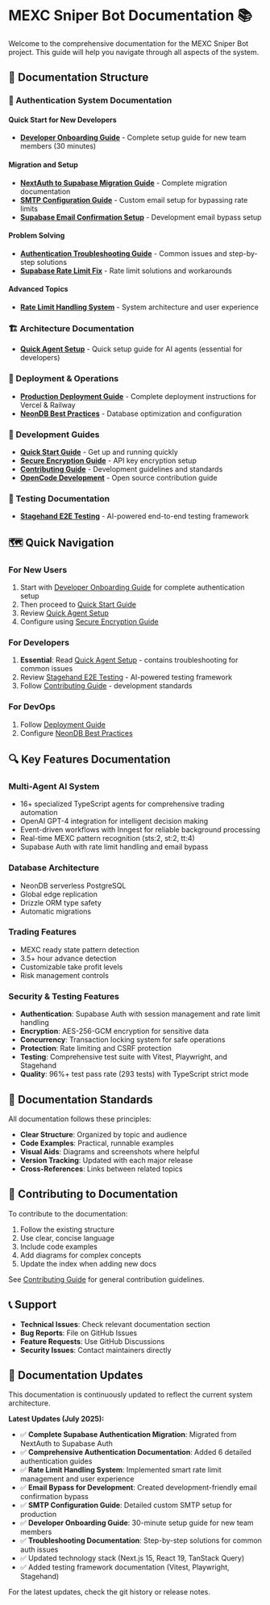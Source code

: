 # MEXC Sniper Bot Documentation 📚

Welcome to the comprehensive documentation for the MEXC Sniper Bot project. This guide will help you navigate through all aspects of the system.

## 📖 Documentation Structure

### 🔐 Authentication System Documentation

#### Quick Start for New Developers
- **[Developer Onboarding Guide](DEVELOPER_AUTH_ONBOARDING_GUIDE.md)** - Complete setup guide for new team members (30 minutes)

#### Migration and Setup
- **[NextAuth to Supabase Migration Guide](NEXTAUTH_TO_SUPABASE_MIGRATION_GUIDE.md)** - Complete migration documentation
- **[SMTP Configuration Guide](SMTP_CONFIGURATION_GUIDE.md)** - Custom email setup for bypassing rate limits
- **[Supabase Email Confirmation Setup](SUPABASE_EMAIL_CONFIRMATION_SETUP.md)** - Development email bypass setup

#### Problem Solving
- **[Authentication Troubleshooting Guide](AUTH_TROUBLESHOOTING_GUIDE.md)** - Common issues and step-by-step solutions
- **[Supabase Rate Limit Fix](SUPABASE_AUTH_RATE_LIMIT_FIX.md)** - Rate limit solutions and workarounds

#### Advanced Topics
- **[Rate Limit Handling System](RATE_LIMIT_HANDLING_SYSTEM.md)** - System architecture and user experience

### 🏗️ Architecture Documentation
- [**Quick Agent Setup**](architecture/AGENTS.md) - Quick setup guide for AI agents (essential for developers)

### 🚀 Deployment & Operations
- [**Production Deployment Guide**](deployment/DEPLOYMENT.md) - Complete deployment instructions for Vercel & Railway
- [**NeonDB Best Practices**](deployment/neon-best-practices.md) - Database optimization and configuration

### 📘 Development Guides
- [**Quick Start Guide**](guides/QUICKSTART.md) - Get up and running quickly
- [**Secure Encryption Guide**](guides/SECURE_ENCRYPTION_QUICKSTART.md) - API key encryption setup
- [**Contributing Guide**](development/CONTRIBUTING.md) - Development guidelines and standards
- [**OpenCode Development**](development/OpenCode.md) - Open source contribution guide

### 🧪 Testing Documentation
- [**Stagehand E2E Testing**](testing/STAGEHAND_E2E_TESTING.md) - AI-powered end-to-end testing framework


## 🗺️ Quick Navigation

### For New Users
1. Start with [Developer Onboarding Guide](DEVELOPER_AUTH_ONBOARDING_GUIDE.md) for complete authentication setup
2. Then proceed to [Quick Start Guide](guides/QUICKSTART.md)
3. Review [Quick Agent Setup](architecture/AGENTS.md)
4. Configure using [Secure Encryption Guide](guides/SECURE_ENCRYPTION_QUICKSTART.md)

### For Developers
1. **Essential**: Read [Quick Agent Setup](architecture/AGENTS.md) - contains troubleshooting for common issues
2. Review [Stagehand E2E Testing](testing/STAGEHAND_E2E_TESTING.md) - AI-powered testing framework
3. Follow [Contributing Guide](development/CONTRIBUTING.md) - development standards

### For DevOps
1. Follow [Deployment Guide](deployment/DEPLOYMENT.md)
2. Configure [NeonDB Best Practices](deployment/neon-best-practices.md)

## 🔍 Key Features Documentation

### Multi-Agent AI System
- 16+ specialized TypeScript agents for comprehensive trading automation
- OpenAI GPT-4 integration for intelligent decision making
- Event-driven workflows with Inngest for reliable background processing
- Real-time MEXC pattern recognition (sts:2, st:2, tt:4)
- Supabase Auth with rate limit handling and email bypass

### Database Architecture
- NeonDB serverless PostgreSQL
- Global edge replication
- Drizzle ORM type safety
- Automatic migrations

### Trading Features
- MEXC ready state pattern detection
- 3.5+ hour advance detection
- Customizable take profit levels
- Risk management controls

### Security & Testing Features
- **Authentication**: Supabase Auth with session management and rate limit handling
- **Encryption**: AES-256-GCM encryption for sensitive data
- **Concurrency**: Transaction locking system for safe operations
- **Protection**: Rate limiting and CSRF protection
- **Testing**: Comprehensive test suite with Vitest, Playwright, and Stagehand
- **Quality**: 96%+ test pass rate (293 tests) with TypeScript strict mode

## 📝 Documentation Standards

All documentation follows these principles:
- **Clear Structure**: Organized by topic and audience
- **Code Examples**: Practical, runnable examples
- **Visual Aids**: Diagrams and screenshots where helpful
- **Version Tracking**: Updated with each major release
- **Cross-References**: Links between related topics

## 🤝 Contributing to Documentation

To contribute to the documentation:

1. Follow the existing structure
2. Use clear, concise language
3. Include code examples
4. Add diagrams for complex concepts
5. Update the index when adding new docs

See [Contributing Guide](development/CONTRIBUTING.md) for general contribution guidelines.

## 📞 Support

- **Technical Issues**: Check relevant documentation section
- **Bug Reports**: File on GitHub Issues
- **Feature Requests**: Use GitHub Discussions
- **Security Issues**: Contact maintainers directly

## 🔄 Documentation Updates

This documentation is continuously updated to reflect the current system architecture.

**Latest Updates (July 2025):**
- ✅ **Complete Supabase Authentication Migration**: Migrated from NextAuth to Supabase Auth
- ✅ **Comprehensive Authentication Documentation**: Added 6 detailed authentication guides
- ✅ **Rate Limit Handling System**: Implemented smart rate limit management and user experience
- ✅ **Email Bypass for Development**: Created development-friendly email confirmation bypass
- ✅ **SMTP Configuration Guide**: Detailed custom SMTP setup for production
- ✅ **Developer Onboarding Guide**: 30-minute setup guide for new team members
- ✅ **Troubleshooting Documentation**: Step-by-step solutions for common auth issues
- ✅ Updated technology stack (Next.js 15, React 19, TanStack Query)
- ✅ Added testing framework documentation (Vitest, Playwright, Stagehand)

For the latest updates, check the git history or release notes.
